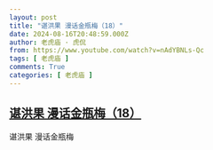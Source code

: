 ```yaml
---
layout: post
title: "谌洪果 漫话金瓶梅（18）"
date: 2024-08-16T20:48:59.000Z
author: 老虎庙 · 虎侃
from: https://www.youtube.com/watch?v=nAdYBNLs-Qc
tags: [ 老虎庙 ]
comments: True
categories: [ 老虎庙 ]
---
```

<!--1723841339000-->
[谌洪果 漫话金瓶梅（18）](https://www.youtube.com/watch?v=nAdYBNLs-Qc)
------

<div>
谌洪果 漫话金瓶梅
</div>
